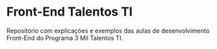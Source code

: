 # Front-End Talentos TI

Repositório com explicações e exemplos das aulas de desenvolvimento Front-End do Programa 3 Mil Talentos TI.
